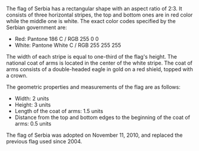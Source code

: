 The flag of Serbia has a rectangular shape with an aspect ratio of 2:3. It consists of three horizontal stripes, the top and bottom ones are in red color while the middle one is white. The exact color codes specified by the Serbian government are:

- Red: Pantone 186 C / RGB 255 0 0
- White: Pantone White C / RGB 255 255 255

The width of each stripe is equal to one-third of the flag's height. The national coat of arms is located in the center of the white stripe. The coat of arms consists of a double-headed eagle in gold on a red shield, topped with a crown.

The geometric properties and measurements of the flag are as follows:
- Width: 2 units
- Height: 3 units
- Length of the coat of arms: 1.5 units
- Distance from the top and bottom edges to the beginning of the coat of arms: 0.5 units

The flag of Serbia was adopted on November 11, 2010, and replaced the previous flag used since 2004.